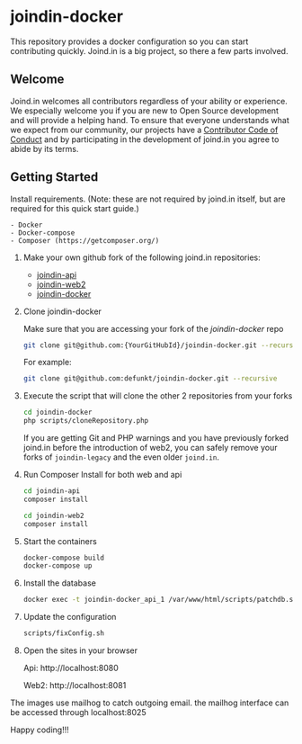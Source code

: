 # joindin-docker

This repository provides a docker configuration so you can start contributing quickly. Joind.in is a big project, so there a few parts involved.


## Welcome

Joind.in welcomes all contributors regardless of your ability or experience. We especially welcome
you if you are new to Open Source development and will provide a helping hand. To ensure that
everyone understands what we expect from our community, our projects have a [Contributor Code of
Conduct](CODE_OF_CONDUCT.md) and by participating in the development of joind.in you agree to abide
by its terms.

## Getting Started

Install requirements. (Note: these are not required by joind.in itself, but are required for this quick start guide.)

    - Docker
    - Docker-compose
    - Composer (https://getcomposer.org/)

1. Make your own github fork of the following joind.in repositories:

    - [joindin-api](https://github.com/joindin/joindin-api)
    - [joindin-web2](https://github.com/joindin/joindin-web2)
    - [joindin-docker](https://github.com/joindin/joindin-docker)

1. Clone joindin-docker

    Make sure that you are accessing your fork of the *joindin-docker* repo

    ```sh
    git clone git@github.com:{YourGitHubId}/joindin-docker.git --recursive
    ```

    For example:

    ```sh
    git clone git@github.com:defunkt/joindin-docker.git --recursive
    ```

1. Execute the script that will clone the other 2 repositories from your forks

    ```sh
    cd joindin-docker
    php scripts/cloneRepository.php
    ```

    If you are getting Git and PHP warnings and you have previously forked joind.in before the introduction of web2,
    you can safely remove your forks of `joindin-legacy` and the even older `joind.in`.

1. Run Composer Install for both web and api

    ```sh
    cd joindin-api
    composer install
    
    cd joindin-web2
    composer install
    ```

1. Start the containers

    ```sh
    docker-compose build
    docker-compose up
    ```

1. Install the database

   ```sh
   docker exec -t joindin-docker_api_1 /var/www/html/scripts/patchdb.sh -t /var/www/html/ -d joindin -u root -p joindin -i
   ```
1. Update the configuration
   ```sh
   scripts/fixConfig.sh
   ```

1. Open the sites in your browser

   Api: http://localhost:8080

   Web2: http://localhost:8081

The images use mailhog to catch outgoing email.
the mailhog interface can be accessed through localhost:8025

Happy coding!!!
